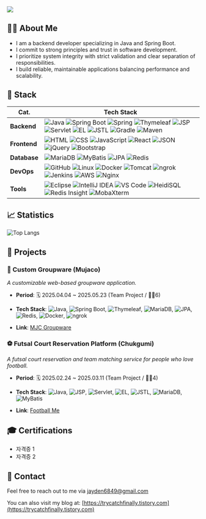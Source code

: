 <img src="https://capsule-render.vercel.app/api?type=waving&color=gradient&customColorList=12&height=220&section=header&text=Jayden's%20Github&fontSize=48&fontAlignY=38" />

## 👨‍💻 About Me
- I am a backend developer specializing in Java and Spring Boot.
- I commit to strong principles and trust in software development.
- I prioritize system integrity with strict validation and clear separation of responsibilities.
- I build reliable, maintainable applications balancing performance and scalability.


<!-- 스택 -->
## 🥞 Stack

| Cat.           | Tech Stack |
|--------------------|-----------|
| **Backend** | ![Java](https://img.shields.io/badge/Java-007396?logo=java&logoColor=white) ![Spring Boot](https://img.shields.io/badge/Spring_Boot-6DB33F?logo=springboot&logoColor=white) ![Spring](https://img.shields.io/badge/Spring_Framework-6DB33F?logo=spring&logoColor=white) ![Thymeleaf](https://img.shields.io/badge/Thymeleaf-005F0F?logo=thymeleaf&logoColor=white) ![JSP](https://img.shields.io/badge/JSP-007396?logo=java&logoColor=white) ![Servlet](https://img.shields.io/badge/Servlet-007396?logo=java&logoColor=white) ![EL](https://img.shields.io/badge/EL-007396?logo=java&logoColor=white) ![JSTL](https://img.shields.io/badge/JSTL-007396?logo=java&logoColor=white) ![Gradle](https://img.shields.io/badge/Gradle-02303A?logo=gradle&logoColor=white) ![Maven](https://img.shields.io/badge/Maven-C71A36?logo=apachemaven&logoColor=white) |
| **Frontend**   | ![HTML](https://img.shields.io/badge/HTML5-E34F26?logo=html5&logoColor=white) ![CSS](https://img.shields.io/badge/CSS3-1572B6?logo=css3&logoColor=white) ![JavaScript](https://img.shields.io/badge/JavaScript-F7DF1E?logo=javascript&logoColor=black) ![React](https://img.shields.io/badge/React-20232A?logo=react&logoColor=61DAFB) ![JSON](https://img.shields.io/badge/JSON-000000?logo=json&logoColor=white) ![jQuery](https://img.shields.io/badge/jQuery-0769AD?logo=jquery&logoColor=white) ![Bootstrap](https://img.shields.io/badge/Bootstrap-7952B3?logo=bootstrap&logoColor=white) |
| **Database**       | ![MariaDB](https://img.shields.io/badge/MariaDB-003545?logo=mariadb&logoColor=white) ![MyBatis](https://img.shields.io/badge/MyBatis-FF0000?logo=mybatis&logoColor=white) ![JPA](https://img.shields.io/badge/JPA-007396?logo=java&logoColor=white) ![Redis](https://img.shields.io/badge/Redis-DC382D?logo=redis&logoColor=white) |
| **DevOps**         | ![GitHub](https://img.shields.io/badge/GitHub-181717?logo=github&logoColor=white) ![Linux](https://img.shields.io/badge/Linux-FCC624?logo=linux&logoColor=black) ![Docker](https://img.shields.io/badge/Docker-2496ED?logo=docker&logoColor=white) ![Tomcat](https://img.shields.io/badge/Tomcat-FF9900?logo=apachetomcat&logoColor=white) ![ngrok](https://img.shields.io/badge/ngrok-1A1A1A?logo=ngrok&logoColor=white) ![Jenkins](https://img.shields.io/badge/Jenkins-D24939?logo=jenkins&logoColor=white) ![AWS](https://img.shields.io/badge/AWS-232F3E?logo=amazonaws&logoColor=white) ![Nginx](https://img.shields.io/badge/Nginx-009639?logo=nginx&logoColor=white) |
| **Tools**          | ![Eclipse](https://img.shields.io/badge/Eclipse-2C2255?logo=eclipse&logoColor=white) ![IntelliJ IDEA](https://img.shields.io/badge/IntelliJ_IDEA-000000?logo=intellij-idea&logoColor=white) ![VS Code](https://img.shields.io/badge/VS_Code-007ACC?logo=visual-studio-code&logoColor=white) ![HeidiSQL](https://img.shields.io/badge/HeidiSQL-FF0000?logo=heidisql&logoColor=white) ![Redis Insight](https://img.shields.io/badge/Redis_Insight-DC382D?logo=redis&logoColor=white) ![MobaXterm](https://img.shields.io/badge/MobaXterm-0078D7?logo=windows-terminal&logoColor=white) |


<!-- 스탯 및 언어통계-->
## 📈 Statistics
<!-- [![Anurag's GitHub stats](https://github-readme-stats.vercel.app/api?username=Jayden6849&show_icons=true&theme=dark)](https://github.com/anuraghazra/github-readme-stats) -->
![Top Langs](https://github-readme-stats.vercel.app/api/top-langs/?username=Jayden6849&layout=compact&theme=dark)


<!-- 포트폴리오 -->
## 🚀 Projects
### 💼 Custom Groupware (Mujaco)
*A customizable web-based groupware application.*

* **Period**: 🗓️ 2025.04.04 ~ 2025.05.23 (Team Project / 👨‍💻6)
  
* **Tech Stack**: ![Java](https://img.shields.io/badge/Java-007396?logo=java&logoColor=white), ![Spring Boot](https://img.shields.io/badge/Spring_Boot-6DB33F?logo=springboot&logoColor=white), ![Thymeleaf](https://img.shields.io/badge/Thymeleaf-005F0F?logo=thymeleaf&logoColor=white), ![MariaDB](https://img.shields.io/badge/MariaDB-003545?logo=mariadb&logoColor=white), ![JPA](https://img.shields.io/badge/JPA-007396?logo=java&logoColor=white), ![Redis](https://img.shields.io/badge/Redis-DC382D?logo=redis&logoColor=white), ![Docker](https://img.shields.io/badge/Docker-2496ED?logo=docker&logoColor=white), ![ngrok](https://img.shields.io/badge/ngrok-1A1A1A?logo=ngrok&logoColor=white)
  
* **Link**: [MJC Groupware](https://github.com/4559jacky/final_project)

### ⚽ Futsal Court Reservation Platform (Chukgumi)
*A futsal court reservation and team matching service for people who love football.*

* **Period**: 🗓️ 2025.02.24 ~ 2025.03.11 (Team Project / 👨‍💻4)
  
* **Tech Stack**: ![Java](https://img.shields.io/badge/Java-007396?logo=java&logoColor=white), ![JSP](https://img.shields.io/badge/JSP-007396?logo=java&logoColor=white), ![Servlet](https://img.shields.io/badge/Servlet-007396?logo=java&logoColor=white), ![EL](https://img.shields.io/badge/EL-007396?logo=java&logoColor=white), ![JSTL](https://img.shields.io/badge/JSTL-007396?logo=java&logoColor=white), ![MariaDB](https://img.shields.io/badge/MariaDB-003545?logo=mariadb&logoColor=white), ![MyBatis](https://img.shields.io/badge/MyBatis-FF0000?logo=mybatis&logoColor=white)
  
* **Link**: [Football Me](https://github.com/choeunsung21/semi_project)


<!-- 자격증 -->
## 🎓 Certifications
* 자격증 1
* 자격증 2


<!-- 연락처 -->
## 📨 Contact
Feel free to reach out to me via [jayden6849@gmail.com](mailto:jayden6849@gmail.com)

You can also visit my blog at: [https://trycatchfinally.tistory.com](https://trycatchfinally.tistory.com)
